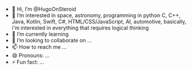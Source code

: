 - 👋 Hi, I’m @HugoOnSteroid
- 👀 I’m interested in space, astronomy, programming in python C, C++, Java, Kotlin, Swift, C#, HTML/CSS/JavaScript, AI, automotive, basically, i'm interested in everything that requires logical thinking
- 🌱 I’m currently learning 
- 💞️ I’m looking to collaborate on ...
- 📫 How to reach me ...
- 😄 Pronouns: ...
- ⚡ Fun fact: ...

<!---
HugoOnSteroid/HugoOnSteroid is a ✨ special ✨ repository because its `README.md` (this file) appears on your GitHub profile.
You can click the Preview link to take a look at your changes.
--->
